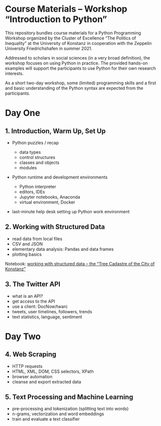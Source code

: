 Course Materials – Workshop “Introduction to Python”
====================================================

This repository bundles course materials for a Python Programming
Workshop organized by the Cluster of Excellence “The Politics of
Inequality” at the University of Konstanz in cooperation with the
Zeppelin University Friedrichshafen in summer 2021.

Addressed to scholars in social sciences (in a very broad definition),
the workshop focuses on using Python in practice. The provided
hands-on examples will support the participants to use Python for
their own research interests.

As a short two-day workshop, some (limited) programming skills and a
first and basic understanding of the Python syntax are expected from
the participants.


# Day One

## 1. Introduction, Warm Up, Set Up

- Python puzzles / recap
  - data types
  - control structures
  - classes and objects
  - modules

- Python runtime and development environments
  - Python interpreter
  - editors, IDEs
  - Jupyter notebooks, Anaconda
  - virtual environment, Docker

- last-minute help desk setting up Python work environment


## 2. Working with Structured Data

- read data from local files
- CSV and JSON
- elementary data analysis: Pandas and data frames
- plotting basics

Notebook: [working with structured data – the “Tree Cadastre of the City of Konstanz”](2_structured_data_tree_cadastre_konstanz.ipynb)


## 3. The Twitter API

- what is an API?
- get access to the API
- use a client: DocNow/twarc
- tweets, user timelines, followers, trends
- text statistics, language, sentiment


# Day Two

## 4. Web Scraping

- HTTP requests
- HTML, XML, DOM, CSS selectors, XPath
- browser automation
- cleanse and export extracted data


## 5. Text Processing and Machine Learning

- pre-processing and tokenization (splitting text into words)
- n-grams, vectorization and word embeddings
- train and evaluate a text classifier
